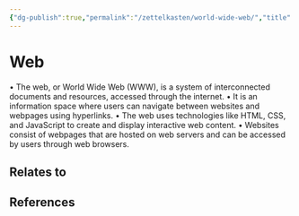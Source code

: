 ```yaml
---
{"dg-publish":true,"permalink":"/zettelkasten/world-wide-web/","title":"Web","tags":["status/todo"],"noteIcon":"","created":"2023-10-10T12:57:24.115+01:00"}
---
```



# Web

•	The web, or World Wide Web (WWW), is a system of interconnected documents and resources, accessed through the internet.
•	It is an information space where users can navigate between websites and webpages using hyperlinks.
•	The web uses technologies like HTML, CSS, and JavaScript to create and display interactive web content.
•	Websites consist of webpages that are hosted on web servers and can be accessed by users through web browsers.


## Relates to
## References
